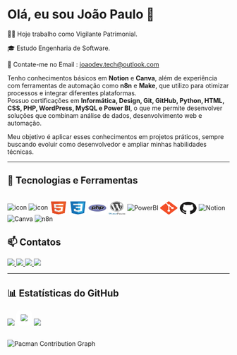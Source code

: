 # Olá, eu sou João Paulo 🍃

🧑‍💼  Hoje trabalho como Vigilante Patrimonial.

🎓  Estudo Engenharia de Software.

📩  Contate-me no Email : joaodev.tech@outlook.com

Tenho conhecimentos básicos em **Notion** e **Canva**, além de experiência com ferramentas de automação como **n8n** e **Make**, que utilizo para otimizar processos e integrar diferentes plataformas.  
Possuo certificações em **Informática, Design, Git, GitHub, Python, HTML, CSS, PHP, WordPress, MySQL e Power BI**, o que me permite desenvolver soluções que combinam análise de dados, desenvolvimento web e automação.  

Meu objetivo é aplicar esses conhecimentos em projetos práticos, sempre buscando evoluir como desenvolvedor e ampliar minhas habilidades técnicas.

---

## 🚀 Tecnologias e Ferramentas

<div style="display: inline_block"><br>


  <!-- Desenvolvimento Web -->
  <img src="https://techstack-generator.vercel.app/python-icon.svg" alt="icon" width="43" height="43" />
  <img src="https://techstack-generator.vercel.app/mysql-icon.svg" alt="icon" width="43" height="43" />
  <img align="center" alt="HTML" height="30" width="40" src="https://raw.githubusercontent.com/devicons/devicon/master/icons/html5/html5-original.svg">
  <img align="center" alt="CSS" height="30" width="40" src="https://raw.githubusercontent.com/devicons/devicon/master/icons/css3/css3-original.svg">
  <img align="center" alt="PHP" height="30" width="40" src="https://raw.githubusercontent.com/devicons/devicon/master/icons/php/php-original.svg">
  <img align="center" alt="WordPress" height="30" width="40" src="https://raw.githubusercontent.com/devicons/devicon/master/icons/wordpress/wordpress-original.svg">
  <img align="center" alt="PowerBI" height="30" width="40" src="https://img.icons8.com/color/48/000000/power-bi.png"/>
  <img align="center" alt="Git" height="30" width="40" src="https://raw.githubusercontent.com/devicons/devicon/master/icons/git/git-original.svg">
  <img align="center" alt="GitHub" height="30" width="40" src="https://raw.githubusercontent.com/devicons/devicon/master/icons/github/github-original.svg">

   <!-- Ferramentas de Produtividade -->
  <img align="center" alt="Notion" height="30" width="40" src="https://cdn.jsdelivr.net/gh/devicons/devicon/icons/notion/notion-original.svg" />
  <img align="center" alt="Canva" height="40" width="40" src="https://img.icons8.com/color/48/000000/canva.png"/>
  <img align="center" alt="n8n" height="30" width="40" src="https://avatars.githubusercontent.com/u/45487711?s=200&v=4"/>
  </div>



## 📫 Contatos
<!-- Outlook -->
<div>
  <a href="mailto:joaodev.tech@outlook.com">
    <img src="https://img.shields.io/badge/Outlook-0078D4?style=for-the-badge&logo=microsoft-outlook&logoColor=white">
  </a>
  
  <!-- Whatsapp -->
  <a href="https://wa.me/5511952854749">
    <img src="https://img.shields.io/badge/WhatsApp-25D366?style=for-the-badge&logo=whatsapp&logoColor=white">
  </a>
  
  <!-- Github -->
 </a>
  <a href="https://github.com/Joaodevtech" target="_blank">
    <img src="https://img.shields.io/badge/GitHub-100000?style=for-the-badge&logo=github&logoColor=white">
  </a>
  
  <!-- LinkedIn -->
  <a href="https://www.linkedin.com/in/SEU-LINKEDIN" target="_blank">
    <img src="https://img.shields.io/badge/-LinkedIn-%230077B5?style=for-the-badge&logo=linkedin&logoColor=white">
  </a>
  
</div>

---

## 📊 Estatísticas do GitHub


<div>
  <img height="150em" src="https://github-readme-stats.vercel.app/api?username=joaopaulosouzas&show_icons=true&theme=dark&include_all_commits=true&count_private=true"/>
  <img 
  height="150em" 
  src="https://media1.giphy.com/media/v1.Y2lkPTc5MGI3NjExYndtem9mY2xiMjk2dG15enBoZDhrMWcyZ2s2d2FmajBzajhlMDQ1MiZlcD12MV9pbnRlcm5hbF9naWZfYnlfaWQmY3Q9Zw/xj160ha5VexzEtEdH6/giphy.gif"
  style="border: 10px solid #FFFFFF; border-radius: 12px;"
/>


  <img height="150em" src="https://github-readme-stats.vercel.app/api/top-langs/?username=joaopaulosouzas&layout=compact&langs_count=16&theme=dark"/>
  
</div>

##

<picture>
  <source media="(prefers-color-scheme: dark)" srcset="https://raw.githubusercontent.com/joaodevtech/joaodevtech/output/pacman.svg">
  <source media="(prefers-color-scheme: light)" srcset="https://raw.githubusercontent.com/joaodevtech/joaodevtech/output/pacman.svg">
  <img alt="Pacman Contribution Graph" src="https://raw.githubusercontent.com/joaodevtech/joaodevtech/output/pacman.svg">
</picture>

